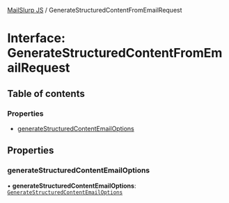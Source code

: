 [MailSlurp JS](../README.md) / GenerateStructuredContentFromEmailRequest

# Interface: GenerateStructuredContentFromEmailRequest

## Table of contents

### Properties

- [generateStructuredContentEmailOptions](GenerateStructuredContentFromEmailRequest.md#generatestructuredcontentemailoptions)

## Properties

### generateStructuredContentEmailOptions

• **generateStructuredContentEmailOptions**: [`GenerateStructuredContentEmailOptions`](GenerateStructuredContentEmailOptions.md)

